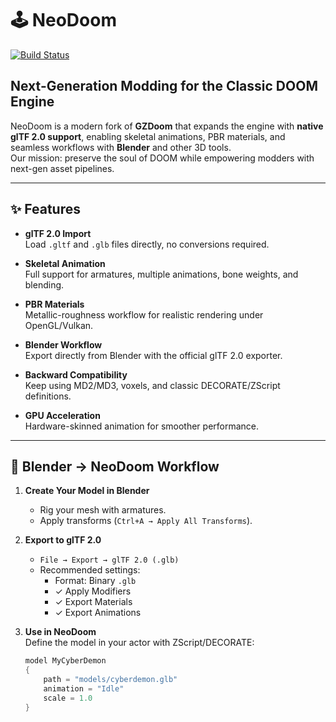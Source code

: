 # 🕹️ NeoDoom

[![Build Status](https://github.com/YOURNAME/NeoDoom/actions/workflows/ci.yml/badge.svg)](https://github.com/YOURNAME/NeoDoom/actions/workflows/ci.yml)

## Next-Generation Modding for the Classic DOOM Engine

NeoDoom is a modern fork of **GZDoom** that expands the engine with **native glTF 2.0 support**, enabling skeletal animations, PBR materials, and seamless workflows with **Blender** and other 3D tools.  
Our mission: preserve the soul of DOOM while empowering modders with next-gen asset pipelines.

---

## ✨ Features

- **glTF 2.0 Import**  
  Load `.gltf` and `.glb` files directly, no conversions required.  

- **Skeletal Animation**  
  Full support for armatures, multiple animations, bone weights, and blending.  

- **PBR Materials**  
  Metallic-roughness workflow for realistic rendering under OpenGL/Vulkan.  

- **Blender Workflow**  
  Export directly from Blender with the official glTF 2.0 exporter.  

- **Backward Compatibility**  
  Keep using MD2/MD3, voxels, and classic DECORATE/ZScript definitions.  

- **GPU Acceleration**  
  Hardware-skinned animation for smoother performance.  

---

## 🔧 Blender → NeoDoom Workflow

1. **Create Your Model in Blender**  
   - Rig your mesh with armatures.  
   - Apply transforms (`Ctrl+A → Apply All Transforms`).  

2. **Export to glTF 2.0**  
   - `File → Export → glTF 2.0 (.glb)`  
   - Recommended settings:  
     - Format: Binary `.glb`  
     - ✓ Apply Modifiers  
     - ✓ Export Materials  
     - ✓ Export Animations  

3. **Use in NeoDoom**  
   Define the model in your actor with ZScript/DECORATE:  

   ```cpp
   model MyCyberDemon
   {
       path = "models/cyberdemon.glb"
       animation = "Idle"
       scale = 1.0
   }
